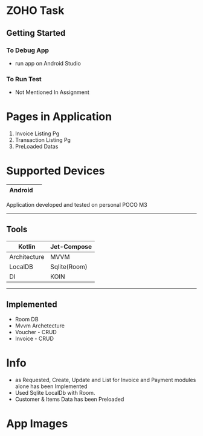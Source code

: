 # ZOHO Task 

## Getting Started

### To Debug App
 - run app on Android Studio

### To Run Test
 - Not Mentioned In Assignment

# Pages in Application
1. Invoice Listing Pg
2. Transaction Listing Pg
3. PreLoaded Datas

# Supported Devices
| Android |  |
|--|--|

Application developed and tested on personal POCO M3

---------------------------
## Tools
| Kotlin |  Jet-Compose |
-- | --
| Architecture | MVVM |
| LocalDB | Sqlite(Room) |
| DI | KOIN |

-----------------------------------
## Implemented
 - Room DB
 - Mvvm Archetecture
 - Voucher - CRUD
 - Invoice - CRUD

# Info

  - as Requested, Create, Update  and List for Invoice and Payment modules alone has been Implemented
  - Used Sqlite LocalDb with Room.
  - Customer & Items Data has been Preloaded


# App Images

